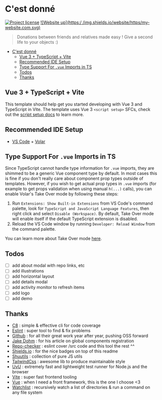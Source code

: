 # C'est donné

[![Project license](https://img.shields.io/github/license/Shuunen/c-est-donne.svg?color=informational)](https://github.com/Shuunen/c-est-donne/blob/master/LICENSE)
[![Website up](https:/
/img.shields.io/website/https/my-website.com.svg)](https://my-website.com)

> Donations between friends and relatives made easy ! Give a second life to your objects :)

- [C'est donné](#cest-donné)
  - [Vue 3 + TypeScript + Vite](#vue-3--typescript--vite)
  - [Recommended IDE Setup](#recommended-ide-setup)
  - [Type Support For `.vue` Imports in TS](#type-support-for-vue-imports-in-ts)
  - [Todos](#todos)
  - [Thanks](#thanks)

## Vue 3 + TypeScript + Vite

This template should help get you started developing with Vue 3 and TypeScript in Vite. The template uses Vue 3 `<script setup>` SFCs, check out the [script setup docs](https://v3.vuejs.org/api/sfc-script-setup.html#sfc-script-setup) to learn more.

## Recommended IDE Setup

- [VS Code](https://code.visualstudio.com/) + [Volar](https://marketplace.visualstudio.com/items?itemName=Vue.volar)

## Type Support For `.vue` Imports in TS

Since TypeScript cannot handle type information for `.vue` imports, they are shimmed to be a generic Vue component type by default. In most cases this is fine if you don't really care about component prop types outside of templates. However, if you wish to get actual prop types in `.vue` imports (for example to get props validation when using manual `h(...)` calls), you can enable Volar's Take Over mode by following these steps:

1. Run `Extensions: Show Built-in Extensions` from VS Code's command palette, look for `TypeScript and JavaScript Language Features`, then right click and select `Disable (Workspace)`. By default, Take Over mode will enable itself if the default TypeScript extension is disabled.
2. Reload the VS Code window by running `Developer: Reload Window` from the command palette.

You can learn more about Take Over mode [here](https://github.com/johnsoncodehk/volar/discussions/471).

## Todos

- [ ] add about modal with repo links, etc
- [ ] add illustrations
- [ ] add horizontal layout
- [ ] add details modal
- [ ] add activity monitor to refresh items
- [ ] add logo
- [ ] add demo

## Thanks

- [C8](https://github.com/bcoe/c8) : simple & effective cli for code coverage
- [Eslint](https://eslint.org) : super tool to find & fix problems  
- [Github](https://github.com) : for all their great work year after year, pushing OSS forward  
- [Jake Dohm](https://dev.to/jakedohm_34/auto-registering-all-your-components-in-vue-3-with-vite-4884) : for his article on global components registration
- [Repo-checker](https://github.com/Shuunen/repo-checker) : eslint cover /src code and this tool the rest ^^  
- [Shields.io](https://shields.io) : for the nice badges on top of this readme
- [Shuutils](https://github.com/Shuunen/shuutils) : collection of pure JS utils
- [TailwindCss](https://tailwindcss.com) : awesome lib to produce maintainable style
- [UvU](https://github.com/lukeed/uvu) : extremely fast and lightweight test runner for Node.js and the browser
- [Vite](https://github.com/vitejs/vite) : super fast frontend tooling  
- [Vue](https://vuejs.org) : when I need a front framework, this is the one I choose <3
- [Watchlist](https://github.com/lukeed/watchlist) : recursively watch a list of directories & run a command on any file system
